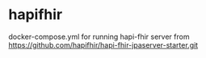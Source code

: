 # hapifhir
docker-compose.yml for running hapi-fhir server from https://github.com/hapifhir/hapi-fhir-jpaserver-starter.git
